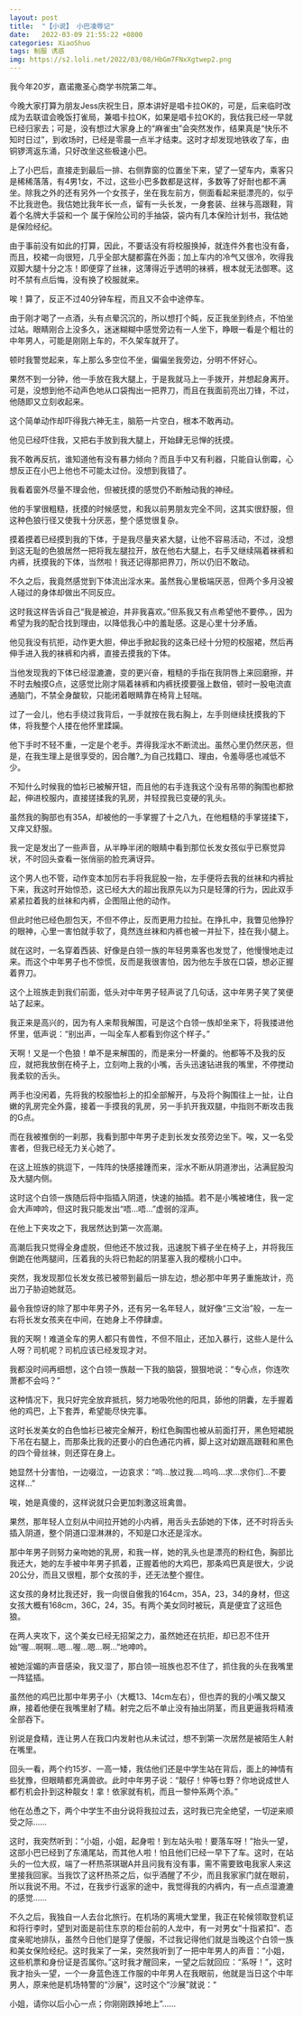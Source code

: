 ```yaml
---
layout: post
title:  "【小说】 小巴凌辱记"
date:   2022-03-09 21:55:22 +0800
categories: XiaoShuo
tags: 制服 诱惑
img: https://s2.loli.net/2022/03/08/HbGm7FNxXgtwep2.png
---
```

我今年20岁，嘉诺撒圣心商学书院第二年。

今晚大家打算为朋友Jess庆祝生日，原本讲好是唱卡拉OK的，可是，后来临时改成为去联谊会晚饭打雀局，兼唱卡拉OK，如果是唱卡拉OK的，我估我已经一早就已经归家去；可是，没有想过大家身上的“麻雀虫”会突然发作，结果真是“快乐不知时日过”，到收场时，已经是零晨一点半才结束。这时才却发现地铁收了车，由铜锣湾返东涌，只好改坐这些极速小巴。

上了小巴后，直接走到最后一排、右侧靠窗的位置坐下来，望了一望车内，乘客只是稀稀落落，有4男1女，不过，这些小巴多数都是这样，多数等了好耐也都不满坐。除我之外的还有另外一个女孩子，坐在我左前方，侧面看起来挺漂亮的，似乎不比我逊色。我估她比我年长一点，留有一头长发，一身套装、丝袜与高跟鞋，背着个名牌大手袋和一个 属于保险公司的手抽袋，袋内有几本保险计划书，我估她是保险经纪。

由于事前没有如此的打算，因此，不要话没有将校服换掉，就连件外套也没有备，而且，校裙一向很短，几乎全部大腿都露在外面；加上车内的冷气又很冷，吹得我双脚大腿十分之冻！即便穿了丝袜，这薄得近乎透明的袜裤，根本就无法御寒。这时不禁有点后悔，没有换了校服就来。

唉！算了，反正不过40分钟车程，而且又不会中途停车。

由于刚才喝了一点酒，头有点晕沉沉的，所以想打个盹，反正我坐到终点，不怕坐过站。眼睛刚合上没多久，迷迷糊糊中感觉旁边有一人坐下，睁眼一看是个粗壮的中年男人，可能是刚刚上车的，不久架车就开了。

顿时我警觉起来，车上那么多空位不坐，偏偏坐我旁边，分明不怀好心。

果然不到一分钟，他一手放在我大腿上，于是我就马上一手拨开，并想起身离开。可是，没想到他不动声色地从口袋掏出一把界刀，而且在我面前亮出刀锋，不过，他随即又立刻收起来。

这个简单动作却吓得我六神无主，脑筋一片空白，根本不敢再动。

他见已经吓住我，又把右手放到我大腿上，开始肆无忌惮的抚摸。

我不敢再反抗，谁知道他有没有暴力倾向？而且手中又有利器，只能自认倒霉，心想反正在小巴上他也不可能太过份。没想到我错了。

我看着窗外尽量不理会他，但被抚摸的感觉仍不断触动我的神经。

他的手掌很粗糙，抚摸的时候感觉，和我以前男朋友完全不同，这其实很舒服，但这种色狼行径又使我十分厌恶，整个感觉很复杂。

摸着摸着已经摸到我的下体，于是我尽量夹紧大腿，让他不容易活动，不过，没想到这无耻的色狼居然一把将我左腿拉开，放在他右大腿上，右手又继续隔着袜裤和内裤，抚摸我的下体，当然啦！我还记得那把界刀，所以仍旧不敢动。

不久之后，我竟然感觉到下体流出淫水来。虽然我心里极端厌恶，但两个多月没被人碰过的身体却做出不同反应。

这时我这样告诉自己“我是被迫，并非我喜欢。”但系我又有点希望他不要停。，因为希望为我的配合找到理由，以降低我心中的羞耻感。这是心里十分矛盾。

他见我没有抗拒，动作更大胆，伸出手掀起我的这条已经十分短的校服裙，然后再伸手进入我的袜裤和内裤，直接去摸我的下体。

当他发现我的下体已经湿漉漉，变的更兴奋，粗糙的手指在我阴唇上来回磨擦，并不时去触摸G点，这感觉比刚才隔着袜裤和内裤抚摸要强上数倍，顿时一股电流直通脑门，不禁全身酸软，只能闭着眼睛靠在椅背上轻喘。

过了一会儿，他右手绕过我背后，一手就按在我右胸上，左手则继续抚摸我的下体，将我整个人搂在他怀里蹂躏。

他下手时不轻不重，一定是个老手。弄得我淫水不断流出。虽然心里仍然厌恶，但是，在我生理上是很享受的，因合雕?_为自己找籍口、理由，令羞辱感也减低不少。

不知什么时候我的恤衫已被解开钮，而且他的右手连我这个没有吊带的胸围也都掀起，伸进校服内，直接搓揉我的乳房，并轻捏我已变硬的乳头。

虽然我的胸部也有35A，却被他的一手掌握了十之八九，在他粗糙的手掌搓揉下，又痒又舒服。

我一定是发出了一些声音，从半睁半闭的眼睛中看到那位长发女孩似乎已察觉异状，不时回头查看一张俏丽的脸充满讶异。

这个男人也不管，动作变本加厉右手将我屁股一抬，左手便将去我的丝袜和内裤扯下来，我这时开始惊恐，这已经大大的超出我原先以为只是轻薄的行为，因此双手紧紧拉着我的丝袜和内裤，企图阻止他的动作。

但此时他已经色胆包天，不但不停止，反而更用力拉扯。在挣扎中，我瞥见他狰狞的眼神，心里一害怕就手软了，竟然连丝袜和内裤也被一并扯下，挂在我小腿上。

就在这时，一名穿着西装、好像是白领一族的年轻男乘客也发觉了，他慢慢地走过来。而这个中年男子也不惊慌，反而是我很害怕，因为他左手放在口袋，想必正握着界刀。

这个上班族走到我们前面，低头对中年男子轻声说了几句话，这中年男子笑了笑便站了起来。

我正来是高兴的，因为有人来帮我解围，可是这个白领一族却坐来下，将我搂进他怀里，低声说：“别出声，一叫全车人都看到你这个样子。”

天啊！又是一个色狼！单不是来解围的，而是来分一杯羹的。他都等不及我的反应，就把我放倒在椅子上，立刻吻上我的小嘴，舌头迅速钻进我的嘴里，不停搅动我柔软的舌头。

两手也没闲着，先将我的校服恤衫上的扣全部解开，与及将个胸围往上一扯，让白嫩的乳房完全外露，接着一手摸我的乳房，另一手扒开我双腿，中指则不断攻击我的G点。

而在我被推倒的一刹那，我看到那中年男子走到长发女孩旁边坐下。唉，又一名受害者，但我已经无力关心她了。

在这上班族的挑逗下，一阵阵的快感接踵而来，淫水不断从阴道渗出，沾满屁股沟及大腿内侧。

这时这个白领一族随后将中指插入阴道，快速的抽插。若不是小嘴被堵住，我一定会大声呻吟，但这时我只能发出“唔…唔…”虚弱的淫声。

在他上下夹攻之下，我居然达到第一次高潮。

高潮后我只觉得全身虚脱，但他还不放过我，迅速脱下裤子坐在椅子上，并将我压倒跪在他两腿间，压着我的头将已勃起的阴茎塞入我的樱桃小口中。

突然，我发现那位长发女孩已被带到最后一排左边，想必那中年男子重施故计，亮出刀子胁迫她就范。

最令我惊讶的除了那中年男子外，还有另一名年轻人，就好像“三文治”般，一左一右将长发女孩夹在中间，在她身上不停肆虐。

我的天啊！难道全车的男人都只有兽性，不但不阻止，还加入暴行，这些人是什么人呀？司机呢？司机应该已经发现才对。

我都没时间再细想，这个白领一族敲一下我的脑袋，狠狠地说：“专心点，你连吹萧都不会吗？”

这种情况下，我只好完全放弃抵抗，努力地吸吮他的阳具，舔他的阴囊，左手握着他的鸡巴，上下套弄，希望能尽快完事。

这时长发美女的白色恤衫已被完全解开，粉红色胸围也被从前面打开，黑色短裙脱下吊在右腿上，而那条比我的还要小的白色通花内裤，脚上这对幼跟高跟鞋和黑色的四个骨丝袜，则还穿在身上。

她显然十分害怕，一边啜泣，一边哀求：“呜…放过我….呜呜…求…求你们…不要这样…”

唉，她是真傻的，这样说就只会更加刺激这班禽兽。

果然，那年轻人立刻从中间拉开她的小内裤，用舌头去舔她的下体，还不时将舌头插入阴道，整个阴道口湿淋淋的，不知是口水还是淫水。

那中年男子则努力亲吻她的乳房，和我一样，她的乳头也是漂亮的粉红色，胸部比我还大，她的左手被中年男子抓着，正握着他的大鸡巴，那条鸡巴真是很大，少说20公分，而且又很粗，那个女孩的手，还无法整个握住。

这女孩的身材比我还好，我一向很自傲我的164cm，35A，23，34的身材，但这女孩大概有168cm，36C，24，35。有两个美女同时被玩，真是便宜了这班色狼。

在两人夹攻下，这个美女已经无招架之力，虽然她还在抗拒，却已忍不住开始“喔…啊啊…嗯…喔…嗯…啊…”地呻吟。

被她淫媚的声音感染，我又湿了，那白领一班族也忍不住了，抓住我的头在我嘴里一阵猛插。

虽然他的鸡巴比那中年男子小（大概13、14cm左右），但也弄的我的小嘴又酸又麻，接着他便在我嘴里射了精。射完之后不单止没有抽出阴茎，而且更逼我将精液全部吞下。

别说是食精，连让男人在我口内发射也从未试过，想不到第一次居然是被陌生人射在嘴里。

回头一看，两个约15岁、一高一矮，我估他们还是中学生站在背后，面上的神情有些犹豫，但眼睛都充满兽欲。此时中年男子说：“靓仔！仲等乜野？你地说成世人都冇机会扑到这种靓女！拿！依家就有机，而且一黎仲系两个添。”

他在怂恿之下，两个中学生不由分说将我拉过去，这时我已完全绝望，一切逆来顺受之际……

这时，我突然听到：“小姐，小姐，起身啦！到左站头啦！要落车呀！”抬头一望，这部小巴已经到了东涌尾站，而其他人啦！怕且他们已经一早下了车。这时，在站头的一位大叔，端了一杯热茶琪琚A并且问我有没有事，需不需要致电我家人来这里接我回家。当我饮了这杯热茶之后，似乎酒醒了不少，而且我家家门就在眼前，所以我说不用。不过，在我步行返家的途中，我觉得我的内裤内，有一点点湿漉漉的感觉……

不久之后，我独自一人去台北旅行。在机场的离境大堂里，我正在轮候领取登机证和将行李时，望到对面是前住东京的柜台前的人龙中，有一对男女“十指紧扣”、态度亲昵地排队，虽然今日他们是穿了便服，不过我记得他们就是当晚这个白领一族和美女保险经纪。这时我呆了一呆，突然我听到了一把中年男人的声音：“小姐，这些机票和身份证是否属你。”这时我才醒回来，一望之后就回应：“系呀！”，这时我才抬头一望，一个一身蓝色连工作服的中年男人在我眼前，他就是当日这个中年男人，原来他是机场特警的“沙展”，这时这个“沙展”就说：“

小姐，请你以后小心一点；你刚刚跌掉地上”……

